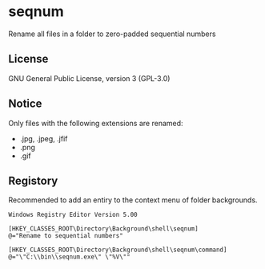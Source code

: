 # seqnum
Rename all files in a folder to zero-padded sequential numbers

## License
GNU General Public License, version 3 (GPL-3.0)

## Notice
Only files with the following extensions are renamed:
- .jpg, .jpeg, .jfif
- .png
- .gif

## Registory
Recommended to add an entiry to the context menu of folder backgrounds.

``` seqnum.reg
Windows Registry Editor Version 5.00

[HKEY_CLASSES_ROOT\Directory\Background\shell\seqnum]
@="Rename to sequential numbers"

[HKEY_CLASSES_ROOT\Directory\Background\shell\seqnum\command]
@="\"C:\\bin\\seqnum.exe\" \"%V\""
```
